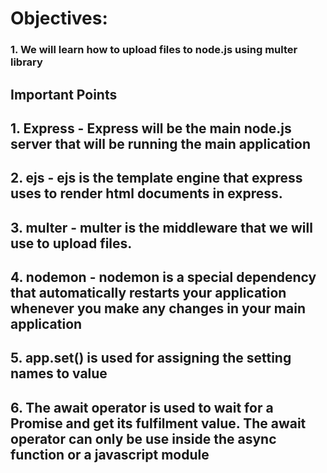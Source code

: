 # Objectives:

### 1. We will learn how to upload files to node.js using multer library
## Important Points

## 1. Express - Express will be the main node.js server that will be running the main application
## 2. ejs - ejs is the template engine that express uses to render html documents in express.
## 3. multer - multer is the middleware that we will use to upload files.
## 4. nodemon - nodemon is a special dependency that automatically restarts your application whenever you make any changes in your main application
## 5. app.set() is used for assigning the setting names to value

## 6. The await operator is used to wait for a Promise and get its fulfilment value. The await operator can only be use inside the async function or a javascript module
